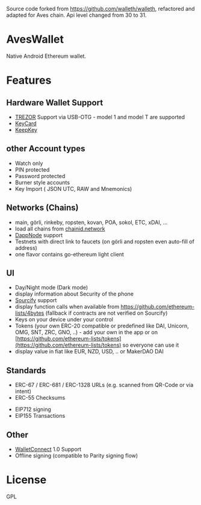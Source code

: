 Source code forked from https://github.com/walleth/walleth, refactored and adapted for Aves chain.
Api level changed from 30 to 31.






# AvesWallet

Native Android Ethereum wallet.

# Features

## Hardware Wallet Support

 * [TREZOR](https://trezor.io) Support via USB-OTG - model 1 and model T are supported
 * [KeyCard](https://keycard.status.im) 
 * [KeepKey](https://shapeshift.com/keepkey)

## other Account types
 
 * Watch only
 * PIN protected
 * Password protected
 * Burner style accounts
 * Key Import ( JSON UTC, RAW and Mnemonics)

## Networks (Chains)
 * main, görli, rinkeby, ropsten, kovan, POA, sokol, ETC, xDAI, ...
 * load all chains from [chainid.network](https://chainId.network)
 * [DappNode](https://dappnode.io) support
 * Testnets with direct link to faucets (on görli and ropsten even auto-fill of address)
 * one flavor contains go-ethereum light client

## UI
 * Day/Night mode (Dark mode)
 * display information about Security of the phone
 * [Sourcify](https://sourcify.dev) support
 * display function calls when available from https://github.com/ethereum-lists/4bytes (fallback if contracts are not verified on Sourcify)
 * Keys on your device under your control
 * Tokens (your own ERC-20 compatible or predefined like DAI, Unicorn, OMG, SNT, ZRC, GNO, ..) - add your own in the app or on [https://github.com/ethereum-lists/tokens](https://github.com/ethereum-lists/tokens) so everyone can use it
 * display value in fiat like EUR, NZD, USD, .. or MakerDAO DAI

## Standards
 - ERC-67 / ERC-681 / ERC-1328 URLs (e.g. scanned from QR-Code or via intent)
 - ERC-55 Checksums
 * EIP712 signing
 * EIP155 Transactions

## Other
 - [WalletConnect](https://walletconnect.org) 1.0 Support
 - Offline signing (compatible to Parity signing flow)


 
License
=======

GPL
